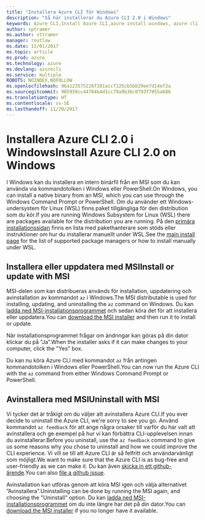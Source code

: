 ```yaml
---
title: "Installera Azure CLI för Windows"
description: "Så här installerar du Azure CLI 2.0 i Windows"
keywords: Azure CLI,Install Azure CLI,azure install windows, azure cli windows, azure windows
author: sptramer
ms.author: sttramer
manager: routlaw
ms.date: 11/01/2017
ms.topic: article
ms.prod: azure
ms.technology: azure
ms.devlang: azurecli
ms.service: multiple
ROBOTS: NOINDEX,NOFOLLOW
ms.openlocfilehash: 96a123575226f281accf125cb5bb29ee7d14ef2a
ms.sourcegitcommit: 905939cc44764b4d1cc79a9b36c0793f7055a686
ms.translationtype: HT
ms.contentlocale: sv-SE
ms.lasthandoff: 11/20/2017
---
```

# <a name="install-azure-cli-20-on-windows"></a><span data-ttu-id="08c4e-104">Installera Azure CLI 2.0 i Windows</span><span class="sxs-lookup"><span data-stu-id="08c4e-104">Install Azure CLI 2.0 on Windows</span></span>

<span data-ttu-id="08c4e-105">I Windows kan du installera en intern binärfil från en MSI som du kan använda via kommandotolken i Windows eller PowerShell.</span><span class="sxs-lookup"><span data-stu-id="08c4e-105">On Windows, you can install a native binary from an MSI, which you can use through the Windows Command Prompt or PowerShell.</span></span> <span data-ttu-id="08c4e-106">Om du använder ett Windows-undersystem för Linux (WSL) finns paket tillgängliga för den distribution som du kör.</span><span class="sxs-lookup"><span data-stu-id="08c4e-106">If you are running Windows Subsystem for Linux (WSL) there are packages available for the distribution you are running.</span></span> <span data-ttu-id="08c4e-107">På den [primära installationssidan](install-azure-cli.md) finns en lista med pakethanterare som stöds eller instruktioner om hur du installerar manuellt under WSL.</span><span class="sxs-lookup"><span data-stu-id="08c4e-107">See the [main install page](install-azure-cli.md) for the list of supported package managers or how to install manually under WSL.</span></span>

## <a name="install-or-update-with-msi"></a><span data-ttu-id="08c4e-108">Installera eller uppdatera med MSI</span><span class="sxs-lookup"><span data-stu-id="08c4e-108">Install or update with MSI</span></span>

<span data-ttu-id="08c4e-109">MSI-delen som kan distribueras används för installation, uppdatering och avinstallation av kommandot `az` i Windows.</span><span class="sxs-lookup"><span data-stu-id="08c4e-109">The MSI distributable is used for installing, updating, and uninstalling the `az` command on Windows.</span></span> <span data-ttu-id="08c4e-110">Du kan [ladda ned MSI-installationsprogrammet](https://aka.ms/InstallAzureCliWindows) och sedan köra det för att installera eller uppdatera.</span><span class="sxs-lookup"><span data-stu-id="08c4e-110">You can [download the MSI installer](https://aka.ms/InstallAzureCliWindows) and then run it to install or update.</span></span>

<span data-ttu-id="08c4e-111">När installationsprogrammet frågar om ändringar kan göras på din dator klickar du på ”Ja”.</span><span class="sxs-lookup"><span data-stu-id="08c4e-111">When the installer asks if it can make changes to your computer, click the "Yes" box.</span></span>

<span data-ttu-id="08c4e-112">Du kan nu köra Azure CLI med kommandot `az` från antingen kommandotolken i Windows eller PowerShell.</span><span class="sxs-lookup"><span data-stu-id="08c4e-112">You can now run the Azure CLI with the `az` command from either Windows Command Prompt or PowerShell.</span></span>

## <a name="uninstall-with-msi"></a><span data-ttu-id="08c4e-113">Avinstallera med MSI</span><span class="sxs-lookup"><span data-stu-id="08c4e-113">Uninstall with MSI</span></span>

<span data-ttu-id="08c4e-114">Vi tycker det är tråkigt om du väljer att avinstallera Azure CLI.</span><span class="sxs-lookup"><span data-stu-id="08c4e-114">If you ever decide to uninstall the Azure CLI, we're sorry to see you go.</span></span> <span data-ttu-id="08c4e-115">Använd kommandot `az feedback` för att ange några orsaker till varför du har valt att avinstallera och ge exempel på hur vi kan förbättra CLI-upplevelsen innan du avinstallerar.</span><span class="sxs-lookup"><span data-stu-id="08c4e-115">Before you uninstall, use the `az feedback` command to give us some reasons why you chose to uninstall and how we could improve the CLI experience.</span></span> <span data-ttu-id="08c4e-116">Vi vill se till att Azure CLI är så felfritt och användarvänligt som möjligt.</span><span class="sxs-lookup"><span data-stu-id="08c4e-116">We want to make sure that the Azure CLI is as bug-free and user-friendly as we can make it.</span></span> <span data-ttu-id="08c4e-117">Du kan även [skicka in ett github-ärende](https://github.com/Azure/azure-cli/issues).</span><span class="sxs-lookup"><span data-stu-id="08c4e-117">You can also [file a github issue](https://github.com/Azure/azure-cli/issues).</span></span>

<span data-ttu-id="08c4e-118">Avinstallation kan utföras genom att köra MSI igen och välja alternativet ”Avinstallera”.</span><span class="sxs-lookup"><span data-stu-id="08c4e-118">Uninstalling can be done by running the MSI again, and choosing the "Uninstall" option.</span></span> <span data-ttu-id="08c4e-119">Du kan [ladda ned MSI-installationsprogrammet](https://aka.ms/InstallAzureCliWindows) om du inte längre har det på din dator.</span><span class="sxs-lookup"><span data-stu-id="08c4e-119">You can [download the MSI installer](https://aka.ms/InstallAzureCliWindows) if you no longer have it available.</span></span>
